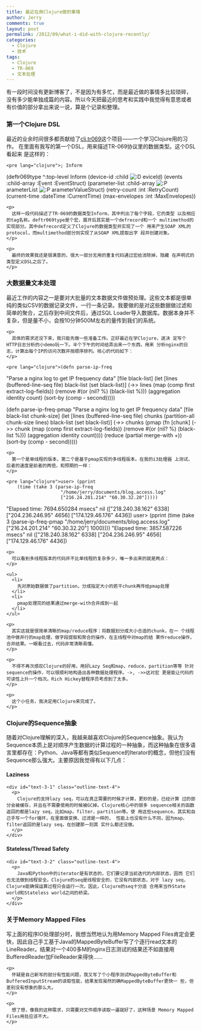 ```yaml
---
title: 最近在用Clojure做的事情
author: Jerry
comments: true
layout: post
permalink: /2012/09/what-i-did-with-clojure-recently/
categories:
  - Clojure
  - 技术
tags:
  - Clojure
  - TR-069
  - 文本处理
---
```

有一段时间没有更新博客了，不是因为有多忙，而是最近做的事情多比较琐碎， 没有多少能单独成篇的内容。所以今天把最近的思考和实践中我觉得有意思或者 有价值的部分拿出来说一说，算是个记录和整理。

<div id="outline-container-1" class="outline-3">
  <h3 id="sec-1">
    第一个Clojure DSL
  </h3>
  
  <div id="text-1" class="outline-text-3">
    <p>
      最近的业余时间很多都贡献给了<a href="https://github.com/moonranger/clj.tr069">clj.tr069</a>这个项目——一个学习Clojure用的习作。 在里面有我写的第一个DSL，用来描述TR-069协议里的数据类型。这个DSL看起来 是这样的：
    </p>
    
    <pre lang="clojure">; Inform
(deftr069type
  ^:top-level
  Inform
  (device-id      :child       <img src='http://jerrypeng.me/wp-includes/images/smilies/icon_biggrin.gif' alt=':D' class='wp-smiley' /> eviceId)
  (events         :child-array :Event         :EventStruct)
  (parameter-list :child-array <img src='http://jerrypeng.me/wp-includes/images/smilies/icon_razz.gif' alt=':P' class='wp-smiley' /> arameterList <img src='http://jerrypeng.me/wp-includes/images/smilies/icon_razz.gif' alt=':P' class='wp-smiley' /> arameterValueStruct)
  (retry-count    :int         :RetryCount)
  (current-time   :dateTime    :CurrentTime)
  (max-envelopes  :int         :MaxEnvelopes))
</pre>
    
    <p>
      这样一段代码描述了TR-069的数据类型Inform，其中列出了每个字段，它的类型 以及相应的tag名称。deftr069type是个宏，展开后其实是一个defrecord和一个 multimethod的实现部分。其中defrecord定义了Clojure的数据类型并实现了一个 用来产生SOAP XML的protocol，而multimethod部分则实现了从SOAP XML提取出字 段并创建对象。
    </p>
    
    <p>
      最终的效果我还是很满意的，很大一部分无用的重复代码通过宏给消除掉，隐藏 在声明式的类型定义DSL之后了。
    </p>
  </div>
</div>

<div id="outline-container-2" class="outline-3">
  <h3 id="sec-2">
    大数据量文本处理
  </h3>
  
  <div id="text-2" class="outline-text-3">
    <p>
      最近工作的内容之一是要对大批量的文本数据文件做预处理。这些文本都是很单 纯的类似CSV的数据记录文件，一行一条记录。我要做的是对这些数据做过滤和 简单的聚合，之后存到中间文件后，通过SQL Loader导入数据库。数据本身并不 复杂，但是量不小，会按10分钟500M左右的量传到我们的系统。
    </p>
    
    <p>
      具体的需求还没下来，我只能先做一些准备工作。正好最近在学Clojure，遂决 定写个HTTP日志分析的小demo玩一下。半个下午的时间给弄出来一个东西，用来 分析nginx的日志，计算出每个IP的访问次数并按顺序排列。核心的代码如下：
    </p>
    
    <pre lang="clojure">(defn parse-ip-freq
  "Parse a nginx log to get IP frequency data"
  [file black-list]
  (let [lines (buffered-line-seq file)
        black-list (set black-list)]
    (->> lines
         (map (comp first extract-log-fields))
         (remove #(or (nil? %) (black-list %)))
         (aggregation identity count)
         (sort-by (comp - second)))))

(defn parse-ip-freq-pmap
  "Parse a nginx log to get IP frequency data"
  [file black-list chunk-size]
  (let [lines (buffered-line-seq file)
        chunks (partition-all chunk-size lines)
        black-list (set black-list)]
    (->> chunks
         (pmap (fn [chunk]
                 (->> chunk
                      (map (comp first extract-log-fields))
                      (remove #(or (nil? %) (black-list %)))
                      (aggregation identity count))))
         (reduce (partial merge-with +))
         (sort-by (comp - second)))))
</pre>
    
    <p>
      第一个是单线程的版本，第二个是基于pmap实现的多线程版本。在我的i3处理器 上测试，后者的速度是前者的两倍，和预期的一样：
    </p>
    
    <pre lang="clojure">user> (pprint
        (time (take 3 (parse-ip-freq
                        "/home/jerry/documents/blog.access.log"
                        ["216.24.201.214" "60.30.32.20"]))))
"Elapsed time: 7694.650284 msecs"
nil
(["218.240.38.162" 6338]
 ["204.236.246.95" 4656]
 ["174.129.46.176" 4436])
user> (pprint
        (time (take 3 (parse-ip-freq-pmap
                        "/home/jerry/documents/blog.access.log"
                        ["216.24.201.214" "60.30.32.20"]
                        1000))))
"Elapsed time: 3857.587226 msecs"
nil
(["218.240.38.162" 6338]
 ["204.236.246.95" 4656]
 ["174.129.46.176" 4436])
</pre>
    
    <p>
      可以看到多线程版本的代码并不比单线程的复杂多少，唯一多出来的就是两点：
    </p>
    
    <ul>
      <li>
        先对原始数据做了partition，分成指定大小的若干chunk再传给pmap处理
      </li>
      <li>
        pmap处理完的结果通过merge-with合并成到一起
      </li>
    </ul>
    
    <p>
      其实这就是很简单清晰的map/reduce程序：将数据划分成大小合适的chunk，在一 个线程池中做并行的map处理，做字段提取和聚合的操作，在主线程中对map的结 果作reduce操作，合并结果。一眼看过去，代码非常清晰易懂。
    </p>
    
    <p>
      不得不再次感叹Clojure的好用，用好Lazy Seq和map，reduce，partition等等 针对sequence的操作，可以很顺利地构造出各种数据处理程序。->, ->>这对宏 更是能让代码的可读性上升一个档次。Rich Hickey替程序员考虑到了太多。
    </p>
    
    <p>
      这个小任务，我决定用Clojure来完成了。
    </p>
  </div>
</div>

<div id="outline-container-3" class="outline-3">
  <h3 id="sec-3">
    Clojure的Sequence抽象
  </h3>
  
  <div id="text-3" class="outline-text-3">
    <p>
      随着对Clojure理解的深入，我越来越喜欢Clojure的Sequence抽象。我认为 Sequence本质上是对顺序产生数据的计算过程的一种抽象，而这种抽象在很多语 言里都存在：Python、Java等都有类似Sequence的Iterator的概念，但他们没有 Sequence那么强大。主要原因我觉得有以下几点：
    </p>
  </div>
  
  <div id="outline-container-3-1" class="outline-4">
    <h4 id="sec-3-1">
      Laziness
    </h4>
    
    <div id="text-3-1" class="outline-text-4">
      <p>
        Clojure的支持lazy seq，可以在真正需要的时候才计算，更妙的是，已经计算 过的部分会被缓存，并且在不需要使用的时候被GC掉。Clojure核心中的很多 sequence相关的函数返回的都是lazy seq，比如map，filter，partition等。使 用这些sequence，其实和自己手写一个for循环，在里面做变换、过滤是一样的， 性能上也没有什么不同，因为map，filter返回的是lazy seq，在创建那一刻其 实什么都还没做。
      </p>
    </div>
  </div>
  
  <div id="outline-container-3-2" class="outline-4">
    <h4 id="sec-3-2">
      Stateless/Thread Safety
    </h4>
    
    <div id="text-3-2" class="outline-text-4">
      <p>
        Java和Python中的iterator是有状态的，它们要记录当前迭代的内部状态，因而 它们也无法做到线程安全。Clojure的seq是线程安全的，它没有内部状态，对于 lazy seq，Clojure能确保运算过程只会运行一次。因此，Clojure的seq十分适 合用来当作State world和Stateless world之间的桥梁。
      </p>
    </div>
  </div>
</div>

<div id="outline-container-4" class="outline-3">
  <h3 id="sec-4">
    关于Memory Mapped Files
  </h3>
  
  <div id="text-4" class="outline-text-3">
    <p>
      写上面的程序IO处理部分时，我想当然地认为用Memory Mapped Files肯定会更 快，因此自己手工基于Java的MappedByteBuffer写了个逐行read文本的 LineReader。结果对一个400多M的nginx日志测试的结果还不如直接用 BufferedReader加FileReader来得快……
    </p>
    
    <p>
      怀疑是自己新写的部分有性能问题，我又写了个小程序测试MappedByteBuffer和 BufferedInputStream的读取性能，结果发现虽然的确MappedByteBuffer更快一 些，但差别没有想象的那么大。
    </p>
    
    <p>
      想了想，像我的这种需求，只需要对文件顺序读取一遍就好了，这种场景 Memory Mapped Files用处应该不大。
    </p>
  </div>
</div>